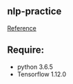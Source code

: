 ## nlp-practice

[Reference](https://github.com/graykode/nlp-tutorial)

## Require:
* python 3.6.5
* Tensorflow 1.12.0